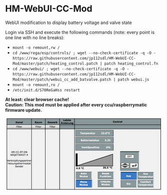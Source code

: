 # HM-WebUI-CC-Mod
WebUI modification to display battery voltage and valve state

Login via SSH and execute the following commands (note: every point is one line with no line breaks):<br/>
- `mount -o remount,rw /`<br/>
- `cd /www/rega/esp/controls/ ; wget --no-check-certificate -q -O - https://raw.githubusercontent.com/jp112sdl/HM-WebUI-CC-Mod/master/patch/heating_control.patch | patch heating_control.fn`<br/>
- `cd /www/webui/ ; wget --no-check-certificate -q -O - https://raw.githubusercontent.com/jp112sdl/HM-WebUI-CC-Mod/master/patch/webui_cc_add_batvalve.patch | patch webui.js`<br/>
- `mount -o remount,ro /`<br/>
- `/etc/init.d/S70ReGaHss restart`<br/>
  
**At least: clear browser cache!**
<br/>
**Caution: This mod must be applied after every ccu/raspberrymatic firmware update.**


![WebUI](Images/WebUI_Display.png)
